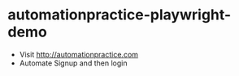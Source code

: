 # automationpractice-playwright-demo

- Visit http://automationpractice.com
- Automate Signup and then login
